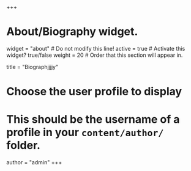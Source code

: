 +++
# About/Biography widget.
widget = "about"  # Do not modify this line!
active = true  # Activate this widget? true/false
weight = 20  # Order that this section will appear in.

title = "Biographjjjjy"

# Choose the user profile to display
# This should be the username of a profile in your `content/author/` folder.
author = "admin"
+++

